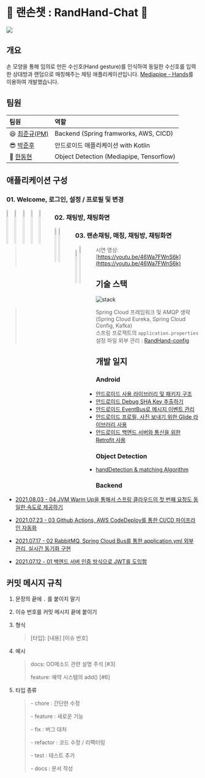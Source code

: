 # 👋 랜손챗 : RandHand-Chat 👋

<img src = "https://user-images.githubusercontent.com/63226023/132185973-58a4ea78-a256-45b9-89ee-06c40cd53b3a.gif">

## 개요

손 모양을 통해 임의로 만든 수신호(Hand gesture)를 인식하여 동일한 수신호를 입력한 상대방과 랜덤으로 매칭해주는 채팅 애플리케이션입니다. [Mediapipe - Hands](https://google.github.io/mediapipe/solutions/hands)를 이용하여 개발했습니다.

## 팀원

| 팀원                                          | 역할                                     |
| :-------------------------------------------- | :--------------------------------------- |
| 😆 [최준규(PM)](https://github.com/devwithpug) | Backend (Spring framworks, AWS, CICD)    |
| 😎 [박준후](https://github.com/ppeper)         | 안드로이드 애플리케이션 with Kotlin      |
| 🤢 [한동현](https://github.com/DongHyun99)     | Object Detection (Mediapipe, Tensorflow) |

## 애플리케이션 구성

### 01. Welcome, 로그인, 설정 / 프로필 및 변경

<div style="float:left;margin:0 10px 10px 0" markdown="1">
<img src = "https://user-images.githubusercontent.com/63226023/132186204-6bb481e3-c429-4853-b8fc-161334ac04ee.png" width="15%" height="15%">
<img src = "https://user-images.githubusercontent.com/63226023/132176392-cda026ba-3953-4080-9cb3-309daffe3724.png" width="15%" height="15%">
<img src = "https://user-images.githubusercontent.com/63226023/132186299-37d1ec92-13ec-4243-849b-01d2e559e300.png" width="15%" height="15%">
<img src = "https://user-images.githubusercontent.com/63226023/132186811-4826f896-920d-4cca-8273-b0229a883082.png" width="15%" height="15%">
<img src = "https://user-images.githubusercontent.com/63226023/132186817-9af91391-7bd8-4b74-8856-2f8f75fe3b9e.png" width="15%" height="15%">
</div>

### 02. 채팅방, 채팅화면

<div style="float:left;margin:0 10px 10px 0" markdown="1">
<img src = "https://user-images.githubusercontent.com/63226023/132188667-edfb6b59-e191-404f-b15b-c2f203653436.png" width="15%" height="15%">
<img src = "https://user-images.githubusercontent.com/63226023/132188678-95811e6e-e61c-4297-9617-7c8ebba9352d.png" width="15%" height="15%">
</div>

### 03. 랜손채팅, 매칭, 채팅방, 채팅화면
<div style="float:left;margin:0 10px 10px 0" markdown="1">
<img src = "https://user-images.githubusercontent.com/63226023/132188919-15ddf4f5-e09c-40ea-9a62-4ba8e26525ae.jpg" width="15%" height="15%">
<img src = "https://user-images.githubusercontent.com/63226023/132189489-3c122182-c90f-4733-b0b3-b292b712f6f7.gif" width="15.8%" height="15.8%">
</div>

> 시연 영상: [https://youtu.be/46Wa7FWnS6k](https://youtu.be/46Wa7FWnS6k)

## 기술 스택

![stack](https://user-images.githubusercontent.com/69145799/132272891-444f8c9a-9fd6-472b-9d92-b5980741aa0e.png)

> Spring Cloud 프레임워크 및 AMQP 생략(Spring Cloud Eureka, Spring Cloud Config, Kafka)   
> 스프링 프로젝트의 `application.properties` 설정 파일 외부 관리 : [RandHand-config](https://github.com/devwithpug/RandHand-config)

## 개발 일지

### Android

* [안드로이드 사용 라이브러리 및 패키지 구조](./android/안드로이드%20정리/README.md)
* [안드로이드 Debug SHA Key 추출하기](./android/안드로이드%20정리/Android%20Debug%20SHA%20Key.md)
* [안드로이드 EventBus로 메시지 이벤트 관리](./android/안드로이드%20정리/Android%20EventBus%20사용하기.md)
* [안드로이드 프로필, 사진 보내기 위한 Glide 라이브러리 사용](./android/안드로이드%20정리/Android%20Glide%20사용하기.md)
* [안드로이드 백앤드 서버와 통신을 위한 Retrofit 사용](./android/안드로이드%20정리/Android%20Retrofit%20사용하기.md)

### Object Detection

* [handDetection & matching Algorithm](./handDetection/README.md)

### Backend

* [2021.08.03 - 04 JVM Warm Up을 통해서 스프링 클라우드의 첫 번째 요청도 동일한 속도로 제공하기](./backend/개발일지/04-JVM%20Warm%20Up을%20통해서%20스프링%20클라우드의%20첫%20번째%20요청도%20동일한%20속도로%20제공하기.md)

* [2021.07.23 - 03 Github Actions, AWS CodeDeploy를 통한 CI/CD 파이프라인 자동화](./backend/개발일지/03-Github%20Actions,%20AWS%20CodeDeploy를%20통한%20CICD%20파이프라인%20자동화.md)

* [2021.07.17 - 02 RabbitMQ, Spring Cloud Bus를 통한 application.yml 외부 관리, 실시간 동기화 구현](./backend/개발일지/02-RabbitMQ,%20Spring%20Cloud%20Bus를%20통한%20application.yml%20외부%20관리,%20실시간%20동기화%20구현.md)

* [2021.07.12 - 01 백엔드 서버 인증 방식으로 JWT를 도입함](./backend/개발일지/01-백엔드%20서버%20인증%20방식으로%20JWT를%20도입함.md)

## 커밋 메시지 규칙 

1. 문장의 끝에 `.` 를 붙이지 말기

2. 이슈 번호를 커밋 메시지 끝에 붙이기

3. 형식

   > [타입]: [내용] [이슈 번호]

4. 예시

   > docs: OO메소드 관련 설명 주석 [#3]
   >
   > feature: 예약 시스템의 add() [#6]

5. 타입 종류

   > \- chore : 간단한 수정
   >
   > \- feature : 새로운 기능
   >
   > \- fix : 버그 대처
   >
   > \- refactor : 코드 수정 / 리팩터링
   >
   > \- test : 테스트 추가
   >
   > \- docs : 문서 작성